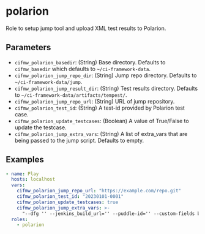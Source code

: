 # polarion
Role to setup jump tool and upload XML test results to Polarion.

## Parameters
* `cifmw_polarion_basedir`: (String) Base directory. Defaults to `cifmw_basedir` which defaults to `~/ci-framework-data`.
* `cifmw_polarion_jump_repo_dir`: (String) Jump repo directory. Defaults to `~/ci-framework-data/jump`.
* `cifmw_polarion_jump_result_dir`: (String) Test results directory. Defaults to `~/ci-framework-data/artifacts/tempest/`.
* `cifmw_polarion_jump_repo_url`: (String) URL of jump repository.
* `cifmw_polarion_test_id`: (String) A test-id provided by Polarion test case.
* `cifmw_polarion_update_testcases`: (Boolean) A value of True/False to update the testcase.
* `cifmw_polarion_jump_extra_vars`: (String) A list of extra_vars that are being passed to the jump script. Defaults to empty.

## Examples
```YAML
- name: Play
  hosts: localhost
  vars:
    cifmw_polarion_jump_repo_url: "https://example.com/repo.git"
    cifmw_polarion_test_id: "20230101-0001"
    cifmw_polarion_update_testcases: true
    cifmw_polarion_jump_extra_vars: >-
      "--dfg '' --jenkins_build_url='' --puddle-id='' --custom-fields build='' --remove-old-tests='' --update-existing-test-cases=''"
  roles:
    - polarion
```
